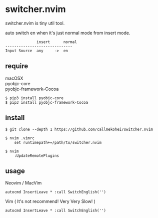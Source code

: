 # switcher.nvim

switcher.nvim is tiny util tool.

auto switch en when it's just normal mode from insert mode.

```
              insert      normal
------------------------------
Input Source  any     ->  en
```

## require

macOSX  
pyobjc-core  
pyobjc-framework-Cocoa  

```
$ pip3 install pyobjc-core
$ pip3 install pyobjc-framework-Cocoa
```

## install

```
$ git clone --depth 1 https://github.com/callmekohei/switcher.nvim

$ nvim .vimrc
    set runtimepath+=/path/to/switcher.nvim

$ nvim
    :UpdateRemotePlugins

```

## usage

Neovim / MacVim
```
autocmd InsertLeave * :call SwitchEnglish('')
```

Vim ( It's not recommend! Very Very Slow! )
```
autocmd InsertLeave * :call SwitchEnglish('')
```
